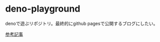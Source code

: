 # deno-playground
denoで遊ぶリポジトリ。最終的にgithub pagesで公開するブログにしたい。

[参考記事](https://zenn.dev/monicle/articles/94f815e15eca87)